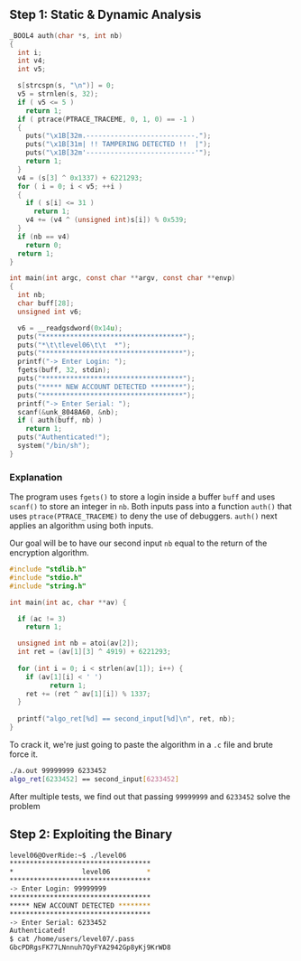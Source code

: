 ## Step 1: Static & Dynamic Analysis

```c
_BOOL4 auth(char *s, int nb)
{
  int i;
  int v4;
  int v5;

  s[strcspn(s, "\n")] = 0;
  v5 = strnlen(s, 32);
  if ( v5 <= 5 )
    return 1;
  if ( ptrace(PTRACE_TRACEME, 0, 1, 0) == -1 )
  {
    puts("\x1B[32m.---------------------------.");
    puts("\x1B[31m| !! TAMPERING DETECTED !!  |");
    puts("\x1B[32m'---------------------------'");
    return 1;
  }
  v4 = (s[3] ^ 0x1337) + 6221293;
  for ( i = 0; i < v5; ++i )
  {
    if ( s[i] <= 31 )
      return 1;
    v4 += (v4 ^ (unsigned int)s[i]) % 0x539;
  }
  if (nb == v4)
    return 0;
  return 1;
}

int main(int argc, const char **argv, const char **envp)
{
  int nb;
  char buff[28];
  unsigned int v6;

  v6 = __readgsdword(0x14u);
  puts("***********************************");
  puts("*\t\tlevel06\t\t  *");
  puts("***********************************");
  printf("-> Enter Login: ");
  fgets(buff, 32, stdin);
  puts("***********************************");
  puts("***** NEW ACCOUNT DETECTED ********");
  puts("***********************************");
  printf("-> Enter Serial: ");
  scanf(&unk_8048A60, &nb);
  if ( auth(buff, nb) )
    return 1;
  puts("Authenticated!");
  system("/bin/sh");
}
```

### Explanation

The program uses `fgets()` to store a login inside a buffer `buff` and uses `scanf()` to store an integer in `nb`.
Both inputs pass into a function `auth()` that uses `ptrace(PTRACE_TRACEME)` to deny the use of debuggers.
`auth()` next applies an algorithm using both inputs.

Our goal will be to have our second input `nb` equal to the return of the encryption algorithm.

```c
#include "stdlib.h"
#include "stdio.h"
#include "string.h"

int main(int ac, char **av) {

  if (ac != 3)
    return 1;

  unsigned int nb = atoi(av[2]);
  int ret = (av[1][3] ^ 4919) + 6221293;
    
  for (int i = 0; i < strlen(av[1]); i++) {
    if (av[1][i] < ' ')
          return 1;
    ret += (ret ^ av[1][i]) % 1337;        
  }
  
  printf("algo_ret[%d] == second_input[%d]\n", ret, nb);
}
```

To crack it, we're just going to paste the algorithm in a `.c` file and brute force it.

```bash
./a.out 99999999 6233452
algo_ret[6233452] == second_input[6233452]
```

After multiple tests, we find out that passing `99999999` and `6233452` solve the problem 

## Step 2: Exploiting the Binary

```bash
level06@OverRide:~$ ./level06 
***********************************
*                 level06         *
***********************************
-> Enter Login: 99999999
***********************************
***** NEW ACCOUNT DETECTED ********
***********************************
-> Enter Serial: 6233452
Authenticated!
$ cat /home/users/level07/.pass
GbcPDRgsFK77LNnnuh7QyFYA2942Gp8yKj9KrWD8
```